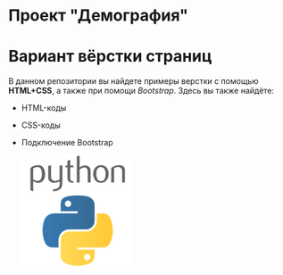 # Проект "Демография"
# Вариант вёрстки страниц

В данном репозитории вы найдете примеры верстки с помощью **HTML+CSS**, а также при помощи *Bootstrap*.
Здесь вы также найдёте:
- HTML-коды
- CSS-коды
- Подключение Bootstrap


  ![Альтернативный текст](https://github.com/KristinaTelkova/Study/blob/master/images/python.png)
